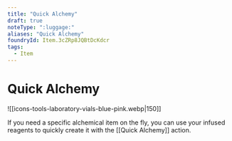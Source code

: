 ```yaml
---
title: "Quick Alchemy"
draft: true
noteType: ":luggage:"
aliases: "Quick Alchemy"
foundryId: Item.3cZRp8JQBtDcKdcr
tags:
  - Item
---
```


# Quick Alchemy
![[icons-tools-laboratory-vials-blue-pink.webp|150]]

If you need a specific alchemical item on the fly, you can use your infused reagents to quickly create it with the [[Quick Alchemy]] action.
